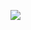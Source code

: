 <!--
**lastCoyotes/lastcoyotes** is a ✨ _special_ ✨ repository because its `README.md` (this file) appears on your GitHub profile.

Here are some ideas to get you started:

- 🔭 I’m currently working on ...
- 🌱 I’m currently learning ...
- 👯 I’m looking to collaborate on ...
- 🤔 I’m looking for help with ...
- 💬 Ask me about ...
- 📫 How to reach me: ...
- 😄 Pronouns: ...
- ⚡ Fun fact: ...
-->

<a href="https://staging.bsky.app/profile/coyotes.dev/post/3jwa4cpirij22"><img src="https://github.com/lastCoyotes/lastcoyotes/assets/70372508/0f4262cc-c5ac-484e-ba02-5c80def8e70d"></a>
